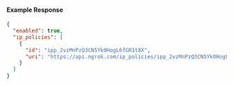 <!-- Code generated for API Clients. DO NOT EDIT. -->
#### Example Response
```json
{
  "enabled": true,
  "ip_policies": [
    {
      "id": "ipp_2vzMnPzQ3CN5Yk0HogL6fGR1t8X",
      "uri": "https://api.ngrok.com/ip_policies/ipp_2vzMnPzQ3CN5Yk0HogL6fGR1t8X"
    }
  ]
}
